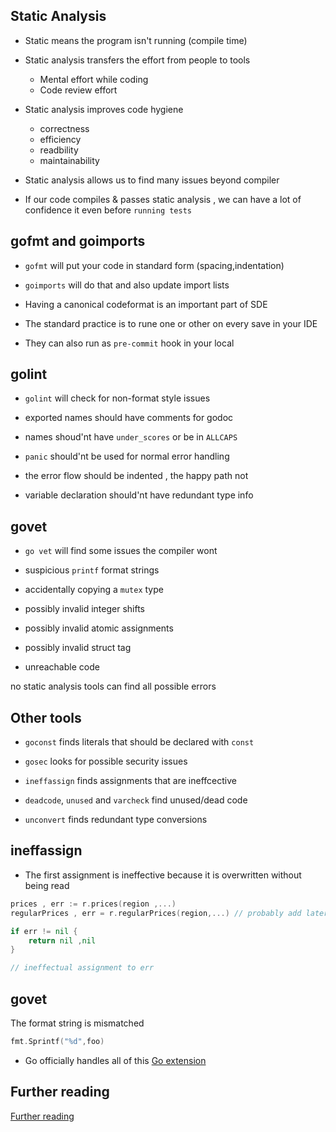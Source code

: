 ## Static Analysis

- Static means the program isn't running (compile time)

- Static analysis transfers the effort from people to tools
    - Mental effort while coding
    - Code review effort

- Static analysis improves code hygiene
     - correctness
     - efficiency
     - readbility
     - maintainability

- Static analysis allows us to find many issues beyond compiler

- If our code compiles & passes static analysis , we can have a lot of confidence it even before ``running tests``

## gofmt and goimports

- ``gofmt`` will put your code in standard form (spacing,indentation)

- ``goimports`` will do that and also update import lists

- Having a canonical codeformat is an important part of SDE

- The standard practice is to rune one or other on every save in your IDE

- They can also run as ``pre-commit`` hook in your local

## golint

- ``golint`` will check for non-format style issues

- exported names should have comments for godoc

- names shoud'nt have ``under_scores`` or be in ``ALLCAPS``

- ``panic`` should'nt be used for normal error handling

- the error flow should be indented , the happy path not

- variable declaration should'nt have redundant type info

## govet

- ``go vet`` will find some issues the compiler wont

- suspicious ``printf`` format strings

- accidentally copying a ``mutex`` type

- possibly invalid integer shifts

- possibly invalid atomic assignments

- possibly invalid struct tag

- unreachable code

no static analysis tools can find all possible errors

## Other tools

- ``goconst`` finds literals that should be declared with ``const``

- ``gosec`` looks for possible security issues

- ``ineffassign`` finds assignments that are ineffcective

- ``deadcode``, ``unused`` and ``varcheck`` find unused/dead code

- ``unconvert`` finds redundant type conversions

## ineffassign

- The first assignment is ineffective because it is overwritten without being read

```go
prices , err := r.prices(region ,...)
regularPrices , err = r.regularPrices(region,...) // probably add later

if err != nil {
    return nil ,nil
}

// ineffectual assignment to err
```

## govet 

The format string is mismatched

```go
fmt.Sprintf("%d",foo)
```


- Go officially handles all of this
[Go extension](https://code.visualstudio.com/docs/languages/go)

## Further reading

[Further reading](https://go.dev/wiki/CodeReviewComments)